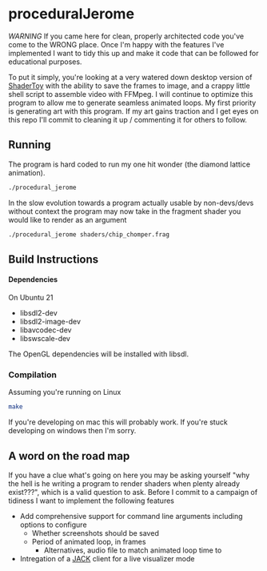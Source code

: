 # proceduralJerome

_WARNING_ If you came here for clean, properly architected code you've come to the WRONG place. Once I'm happy with the features I've implemented I want to tidy this up and make it code that can be followed for educational purposes.


To put it simply, you're looking at a very watered down desktop version of [ShaderToy](https://www.shadertoy.com/) with the ability to save the frames to image, and a crappy little shell script to assemble video with FFMpeg. I will continue to optimize this program to allow me to generate seamless animated loops. My first priority is generating art with this program. If my art gains traction and I get eyes on this repo I'll commit to cleaning it up / commenting it for others to follow.


## Running

The program is hard coded to run my one hit wonder (the diamond lattice animation).

```bash
./procedural_jerome
```

In the slow evolution towards a program actually usable by non-devs/devs without context
the program may now take in the fragment shader you would like to render as an argument

```bash
./procedural_jerome shaders/chip_chomper.frag
```

## Build Instructions

#### Dependencies

On Ubuntu 21
- libsdl2-dev
- libsdl2-image-dev
- libavcodec-dev
- libswscale-dev

The OpenGL dependencies will be installed with libsdl. 

### Compilation

Assuming you're running on Linux

```bash
make
```

If you're developing on mac this will probably work. If you're stuck developing on windows then I'm sorry.

## A word on the road map

If you have a clue what's going on here you may be asking yourself "why the hell is he writing a program to render shaders when plenty already exist???", which is a valid question to ask. Before I commit to a campaign of tidiness I want to implement the following features

- Add comprehensive support for command line arguments including options to configure
    * Whether screenshots should be saved
    * Period of animated loop, in frames
        * Alternatives, audio file to match animated loop time to
- Intregation of a [JACK](https://jackaudio.org/) client for a live visualizer mode
